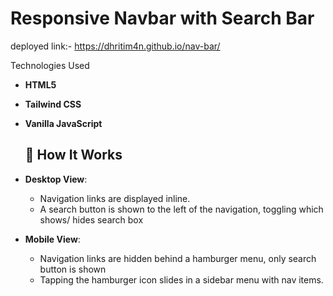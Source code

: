 # Responsive Navbar with Search Bar
deployed link:- https://dhritim4n.github.io/nav-bar/

Technologies Used
- **HTML5**
- **Tailwind CSS**
- **Vanilla JavaScript**

  ## 🚀 How It Works

- **Desktop View**:
  - Navigation links are displayed inline.
  - A search button is shown to the left of the navigation, toggling which shows/ hides search box

- **Mobile View**:
  - Navigation links are hidden behind a hamburger menu, only search button is shown
  - Tapping the hamburger icon slides in a sidebar menu with nav items.
